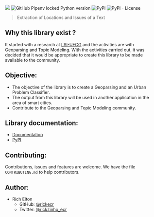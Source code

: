 ![](https://i.imgur.com/h97blvN.png)
![GitHub Pipenv locked Python version](https://img.shields.io/github/pipenv/locked/python-version/Rickecr/PyElit)
![PyPI](https://img.shields.io/pypi/v/PyElit)
![PyPI - License](https://img.shields.io/pypi/l/PyElit)

> Extraction of Locations and Issues of a Text

## Why this library exist ?

It started with a research at [LSI-UFCG](https://sites.google.com/view/lsi-ufcg) and the activities are with Geoparsing and Topic Modeling. With the activities carried out, it was decided that it would be appropriate to create this library to be made available to the community.

## Objective:

- The objective of the library is to create a Geoparsing and an Urban Problem Classifier.
- The output from this library will be used in another application in the area of ​​smart cities.
- Contribute to the Geoparsing and Topic Modeling community.

## Library documentation:

- [Documentation](https://rickecr.github.io/PyElit/)
- [PyPI](https://pypi.org/project/PyElit/)

## Contributing:

Contributions, issues and features are welcome. We have the file `CONTRIBUTING.md` to help contributors.

## Author:

- Rich Elton
  - GitHub: [@rickecr](https://github.com/Rickecr)
  - Twitter: [@rickzinho_ecr](https://twitter.com/rickzinho_ecr)
